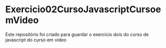 # Exercicio02CursoJavascriptCursoemVideo
 Este repositório foi criado para guardar o exercício dois do curso de javascript do curso em vídeo
